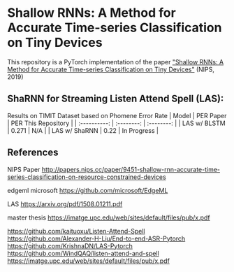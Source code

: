 # Shallow RNNs: A Method for Accurate Time-series Classification on Tiny Devices
This repository is a PyTorch implementation of the paper ["Shallow RNNs: A Method for Accurate Time-series Classification on Tiny Devices"](http://papers.nips.cc/paper/9451-shallow-rnn-accurate-time-series-classification-on-resource-constrained-devices) (NIPS, 2019)


## ShaRNN for Streaming Listen Attend Spell (LAS):
Results on TIMIT Dataset based on Phomene Error Rate
| Model | PER Paper | PER This Repository |
| :----------: | :--------: | :--------: | 
| LAS w/ BLSTM | 0.271 | N/A |
| LAS w/ ShaRNN | 0.22 | In Progress |




## References

NIPS Paper http://papers.nips.cc/paper/9451-shallow-rnn-accurate-time-series-classification-on-resource-constrained-devices

edgeml microsoft https://github.com/microsoft/EdgeML

LAS https://arxiv.org/pdf/1508.01211.pdf

master thesis https://imatge.upc.edu/web/sites/default/files/pub/x.pdf


https://github.com/kaituoxu/Listen-Attend-Spell
https://github.com/Alexander-H-Liu/End-to-end-ASR-Pytorch
https://github.com/KrishnaDN/LAS-Pytorch
https://github.com/WindQAQ/listen-attend-and-spell
https://imatge.upc.edu/web/sites/default/files/pub/x.pdf

